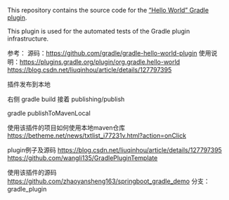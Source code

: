 This repository contains the source code for the [“Hello World” Gradle plugin](http://plugins.gradle.org/plugin/org.gradle.hello-world).

This plugin is used for the automated tests of the Gradle plugin infrastructure.


参考：
源码：https://github.com/gradle/gradle-hello-world-plugin
使用说明：https://plugins.gradle.org/plugin/org.gradle.hello-world
https://blog.csdn.net/liuqinhou/article/details/127797395

插件发布到本地

右侧 gradle build 接着 publishing/publish

gradle publishToMavenLocal

使用该插件的项目如何使用本地maven仓库
https://betheme.net/news/txtlist_i77231v.html?action=onClick


plugin例子及源码
https://blog.csdn.net/liuqinhou/article/details/127797395
https://github.com/wangli135/GradlePluginTemplate

使用该插件的源码
https://github.com/zhaoyansheng163/springboot_gradle_demo  分支：gradle_plugin

